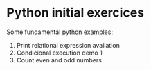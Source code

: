 # Python initial exercices
Some fundamental python examples:
1. Print relational expression avaliation
2. Condicional execution demo 1
3. Count even and odd numbers
